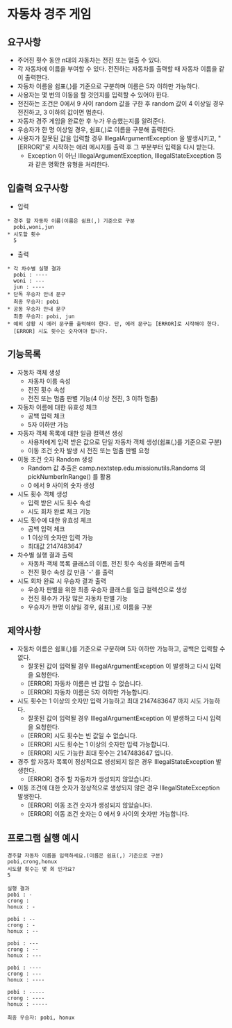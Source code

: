 # 자동차 경주 게임
## 요구사항
* 주어진 횟수 동안 n대의 자동차는 전진 또는 멈출 수 있다.
* 각 자동차에 이름을 부여할 수 있다. 전진하는 자동차를 출력할 때 자동차 이름을 같이 출력한다.
* 자동차 이름을 쉼표(,)를 기준으로 구분하며 이름은 5자 이하만 가능하다.
* 사용자는 몇 번의 이동을 할 것인지를 입력할 수 있어야 한다.
* 전진하는 조건은 0에서 9 사이 random 값을 구한 후 random 값이 4 이상일 경우 전진하고, 3 이하의 값이면 멈춘다.
* 자동차 경주 게임을 완료한 후 누가 우승했는지를 알려준다.
* 우승자가 한 명 이상일 경우, 쉼표(,)로 이름을 구분해 출력한다.
* 사용자가 잘못된 값을 입력할 경우 IllegalArgumentException 을 발생시키고, "[ERROR]"로 시작하는 에러 메시지를 출력 후 그 부분부터 입력을 다시 받는다.
  * Exception 이 아닌 IllegalArgumentException, IllegalStateException 등과 같은 명확한 유형을 처리한다.

## 입출력 요구사항
* 입력
```
* 경주 할 자동자 이름(이름은 쉼표(,) 기준으로 구분
  pobi,woni,jun
* 시도할 횟수
  5
```
* 출력
```
* 각 차수별 실행 결과
  pobi : ----
  woni : ---
  jun : ----
* 단독 우승자 안내 문구
  최종 우승자: pobi
* 공동 우승자 안내 문구
  최종 우승자: pobi, jun
* 예외 상황 시 에러 문구를 출력해야 한다. 단, 에러 문구는 [ERROR]로 시작해야 한다.
  [ERROR] 시도 횟수는 숫자여야 합니다.
```

## 기능목록
* 자동차 객체 생성
  * 자동차 이름 속성
  * 전진 횟수 속성
  * 전진 또는 멈춤 판별 기능(4 이상 전진, 3 이하 멈춤)
* 자동차 이름에 대한 유효성 체크
  * 공백 입력 체크
  * 5자 이하만 가능
* 자동자 객체 목록에 대한 일급 컬렉션 생성
  * 사용자에게 입력 받은 값으로 단일 자동차 객체 생성(쉼표(,)를 기준으로 구분)
  * 이동 조건 숫자 발생 시 전진 또는 멈춤 판별 요청
* 이동 조건 숫자 Random 생성
  * Random 값 추출은 camp.nextstep.edu.missionutils.Randoms 의 pickNumberInRange() 를 활용
  * 0 에서 9 사이의 숫자 생성
* 시도 횟수 객체 생성
  * 입력 받은 시도 횟수 속성
  * 시도 회차 완료 체크 기능
* 시도 횟수에 대한 유효성 체크
  * 공백 입력 체크
  * 1 이상의 숫자만 입력 가능
  * 최대값 2147483647
* 차수별 실행 결과 출력
  * 자동차 객체 목록 클래스의 이름, 전진 횟수 속성을 화면에 출력
  * 전진 횟수 속성 값 만큼 '-' 를 출력
* 시도 회차 완료 시 우승자 결과 출력
  * 우승자 판별을 위한 최종 우승자 클래스를 일급 컬렉션으로 생성
  * 전진 횟수가 가장 많은 자동차 판별 기능
  * 우승자가 한명 이상일 경우, 쉼표(,)로 이름을 구분

## 제약사항
* 자동차 이름은 쉼표(,)를 기준으로 구분하며 5자 이하만 가능하고, 공백은 입력할 수 없다.
  * 잘못된 값이 입력될 경우 IllegalArgumentException 이 발생하고 다시 입력을 요청한다.
  * [ERROR] 자동차 이름은 빈 값일 수 없습니다.
  * [ERROR] 자동차 이름은 5자 이하만 가능합니다.
* 시도 횟수는 1 이상의 숫자만 입력 가능하고 최대 2147483647 까지 시도 가능하다.
  * 잘못된 값이 입력될 경우 IllegalArgumentException 이 발생하고 다시 입력을 요청한다.
  * [ERROR] 시도 횟수는 빈 값일 수 없습니다.
  * [ERROR] 시도 횟수는 1 이상의 숫자만 입력 가능합니다.
  * [ERROR] 시도 가능한 최대 횟수는 2147483647 입니다.
* 경주 할 자동자 목록이 정상적으로 생성되지 않은 경우 IllegalStateException 발생한다.
  * [ERROR] 경주 할 자동차가 생성되지 않았습니다.
* 이동 조건에 대한 숫자가 정상적으로 생성되지 않은 경우 IllegalStateException 발생한다.
  * [ERROR] 이동 조건 숫자가 생성되지 않았습니다.
  * [ERROR] 이동 조건 숫자는 0 에서 9 사이의 숫자만 가능합니다.

## 프로그램 실행 예시
```
경주할 자동차 이름을 입력하세요.(이름은 쉼표(,) 기준으로 구분)
pobi,crong,honux
시도할 횟수는 몇 회 인가요?
5

실행 결과
pobi : -
crong : 
honux : -

pobi : --
crong : -
honux : --

pobi : ---
crong : --
honux : ---

pobi : ----
crong : ---
honux : ----

pobi : -----
crong : ----
honux : -----

최종 우승자: pobi, honux
```